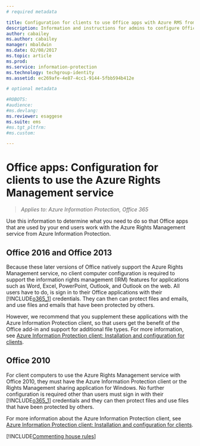 ```yaml
---
# required metadata

title: Configuration for clients to use Office apps with Azure RMS from AIP
description: Information and instructions for admins to configure Office apps to work with the Azure Rights Management service from Azure Information Protection.
author: cabailey
ms.author: cabailey
manager: mbaldwin
ms.date: 02/08/2017
ms.topic: article
ms.prod:
ms.service: information-protection
ms.technology: techgroup-identity
ms.assetid: ec269afe-4e87-4cc1-9144-5fbb594b412e

# optional metadata

#ROBOTS:
#audience:
#ms.devlang:
ms.reviewer: esaggese
ms.suite: ems
#ms.tgt_pltfrm:
#ms.custom:

---
```


# Office apps: Configuration for clients to use the Azure Rights Management service

>*Applies to: Azure Information Protection, Office 365*


Use this information to determine what you need to do so that Office apps that are used by your end users work with the Azure Rights Management service from Azure Information Protection.

## Office 2016 and Office 2013
Because these later versions of Office natively support the Azure Rights Management service, no client computer configuration is required to support the information rights management (IRM) features for applications such as Word, Excel, PowerPoint, Outlook, and Outlook on the web. All users have to do, is sign in to their Office applications with their [!INCLUDE[o365_1](../includes/o365_1_md.md)] credentials. They can then can protect files and emails, and use files and emails that have been protected by others.

However, we recommend that you supplement these applications with the Azure Information Protection client, so that users get the benefit of the Office add-in and support for additional file types. For more information, see [Azure Information Protection client: Installation and configuration for clients](configure-client.md).

## Office 2010
For client computers to use the Azure Rights Management service with Office 2010, they must have the Azure Information Protection client or the Rights Management sharing application for Windows. No further configuration is required other than users must sign in with their [!INCLUDE[o365_1](../includes/o365_1_md.md)] credentials and they can then protect files and use files that have been protected by others.

For more information about the Azure Information Protection client, see [Azure Information Protection client: Installation and configuration for clients](configure-client.md).

[!INCLUDE[Commenting house rules](../includes/houserules.md)]
